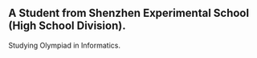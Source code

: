 ## A Student from Shenzhen Experimental School (High School Division).
Studying Olympiad in Informatics.
